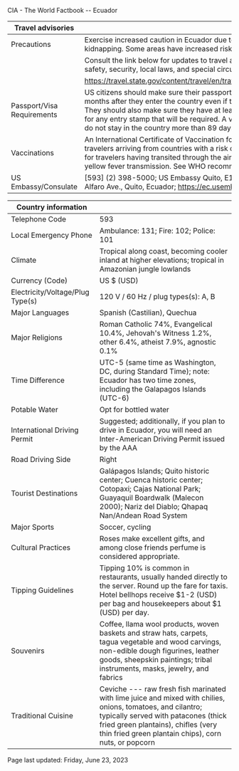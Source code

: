 CIA - The World Factbook -- Ecuador

| Travel advisories | |
| --- | --- |
| Precautions | Exercise increased caution in Ecuador due to civil unrest, crime, and kidnapping. Some areas have increased risk. |
| | Consult the link below for updates to travel advisories and statements on safety, security, local laws, and special circumstances in this country. |
| | <https://travel.state.gov/content/travel/en/traveladvisories/traveladvisories.html> |
| Passport/Visa Requirements | US citizens should make sure their passport will not expire for at least 6 months after they enter the country even if they do not intend to stay that long. They should also make sure they have at least 1 blank page in their passport for any entry stamp that will be required. A visa is not required as long as you do not stay in the country more than 89 days in a 12-month period. |
| Vaccinations | An International Certificate of Vaccination for yellow fever is required for travelers arriving from countries with a risk of yellow fever transmission and for travelers having transited through the airport of a country with risk of yellow fever transmission. See WHO recommendations.  <http://www.who.int/> |
| US Embassy/Consulate | [593] (2) 398-5000; US Embassy Quito, E12-170 Avigiras Ave. and Eloy Alfaro Ave., Quito, Ecuador; https://ec.usembassy.gov/; ACSQuito@state.gov |

| Country information |  |
| --- | --- |
| Telephone Code | 593 |
| Local Emergency Phone | Ambulance: 131; Fire: 102; Police: 101 |
| Climate | Tropical along coast, becoming cooler inland at higher elevations; tropical in Amazonian jungle lowlands |
| Currency (Code) | US $ (USD) |
| Electricity/Voltage/Plug Type(s) | 120 V / 60 Hz / plug types(s): A, B |
| Major Languages | Spanish (Castilian), Quechua |
| Major Religions | Roman Catholic 74%, Evangelical 10.4%, Jehovah's Witness 1.2%, other 6.4%, atheist 7.9%, agnostic 0.1% |
| Time Difference | UTC-5 (same time as Washington, DC, during Standard Time); note: Ecuador has two time zones, including the Galapagos Islands (UTC-6) |
| Potable Water | Opt for bottled water |
| International Driving Permit | Suggested; additionally, if you plan to drive in Ecuador, you will need an Inter-American Driving Permit issued by the AAA |
| Road Driving Side | Right |
| Tourist Destinations | Galápagos Islands; Quito historic center; Cuenca historic center; Cotopaxi; Cajas National Park; Guayaquil Boardwalk (Malecon 2000); Nariz del Diablo; Qhapaq Nan/Andean Road System |
| Major Sports | Soccer, cycling |
| Cultural Practices | Roses make excellent gifts, and among close friends perfume is considered appropriate. |
| Tipping Guidelines | Tipping 10% is common in restaurants, usually handed directly to the server. Round up the fare for taxis. Hotel bellhops receive $1-2 (USD) per bag and housekeepers about $1 (USD) per day. |
| Souvenirs | Coffee, llama wool products, woven baskets and straw hats, carpets, tagua vegetable and wood carvings, non-edible dough figurines, leather goods, sheepskin paintings; tribal instruments, masks, jewelry, and fabrics |
| Traditional Cuisine | Ceviche --- raw fresh fish marinated with lime juice and mixed with chilies, onions, tomatoes, and cilantro; typically served with patacones (thick fried green plantains), chifles (very thin fried green plantain chips), corn nuts, or popcorn |

Page last updated: Friday, June 23, 2023

